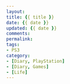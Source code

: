```yaml
---
layout:
title: {{ title }}
date: {{ date }}
updated: {{ date }}
comments:
permalink:
tags:
- PS3
category:
- [Diary, PlayStation]
- [Diary, Games]
- [Life]
---
```

